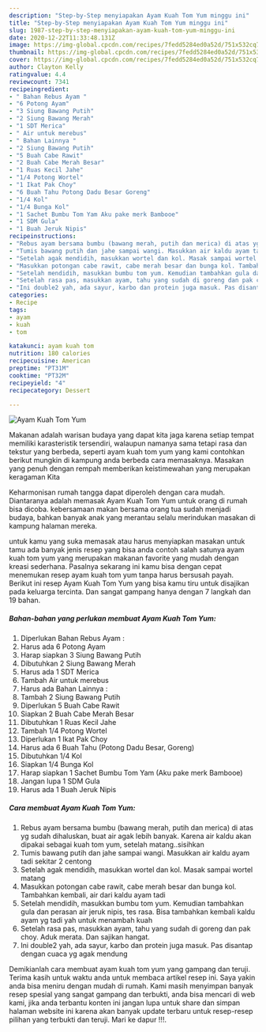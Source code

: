 ```yaml
---
description: "Step-by-Step menyiapakan Ayam Kuah Tom Yum minggu ini"
title: "Step-by-Step menyiapakan Ayam Kuah Tom Yum minggu ini"
slug: 1987-step-by-step-menyiapakan-ayam-kuah-tom-yum-minggu-ini
date: 2020-12-22T11:33:48.131Z
image: https://img-global.cpcdn.com/recipes/7fedd5284ed0a52d/751x532cq70/ayam-kuah-tom-yum-foto-resep-utama.jpg
thumbnail: https://img-global.cpcdn.com/recipes/7fedd5284ed0a52d/751x532cq70/ayam-kuah-tom-yum-foto-resep-utama.jpg
cover: https://img-global.cpcdn.com/recipes/7fedd5284ed0a52d/751x532cq70/ayam-kuah-tom-yum-foto-resep-utama.jpg
author: Clayton Kelly
ratingvalue: 4.4
reviewcount: 7341
recipeingredient:
- " Bahan Rebus Ayam "
- "6 Potong Ayam"
- "3 Siung Bawang Putih"
- "2 Siung Bawang Merah"
- "1 SDT Merica"
- " Air untuk merebus"
- " Bahan Lainnya "
- "2 Siung Bawang Putih"
- "5 Buah Cabe Rawit"
- "2 Buah Cabe Merah Besar"
- "1 Ruas Kecil Jahe"
- "1/4 Potong Wortel"
- "1 Ikat Pak Choy"
- "6 Buah Tahu Potong Dadu Besar Goreng"
- "1/4 Kol"
- "1/4 Bunga Kol"
- "1 Sachet Bumbu Tom Yam Aku pake merk Bambooe"
- "1 SDM Gula"
- "1 Buah Jeruk Nipis"
recipeinstructions:
- "Rebus ayam bersama bumbu (bawang merah, putih dan merica) di atas yg sudah dihaluskan, buat air agak lebih banyak. Karena air kaldu akan dipakai sebagai kuah tom yum, setelah matang..sisihkan"
- "Tumis bawang putih dan jahe sampai wangi. Masukkan air kaldu ayam tadi sekitar 2 centong"
- "Setelah agak mendidih, masukkan wortel dan kol. Masak sampai wortel matang"
- "Masukkan potongan cabe rawit, cabe merah besar dan bunga kol. Tambahkan kembali, air dari kaldu ayam tadi"
- "Setelah mendidih, masukkan bumbu tom yum. Kemudian tambahkan gula dan perasan air jeruk nipis, tes rasa. Bisa tambahkan kembali kaldu ayam yg tadi yah untuk menambah kuah"
- "Setelah rasa pas, masukkan ayam, tahu yang sudah di goreng dan pak choy. Aduk merata. Dan sajikan hangat."
- "Ini double2 yah, ada sayur, karbo dan protein juga masuk. Pas disantap dengan cuaca yg agak mendung"
categories:
- Recipe
tags:
- ayam
- kuah
- tom

katakunci: ayam kuah tom 
nutrition: 180 calories
recipecuisine: American
preptime: "PT31M"
cooktime: "PT32M"
recipeyield: "4"
recipecategory: Dessert

---
```



![Ayam Kuah Tom Yum](https://img-global.cpcdn.com/recipes/7fedd5284ed0a52d/751x532cq70/ayam-kuah-tom-yum-foto-resep-utama.jpg)

Makanan adalah warisan budaya yang dapat kita jaga karena setiap tempat memiliki karasteristik tersendiri, walaupun namanya sama tetapi rasa dan tekstur yang berbeda, seperti ayam kuah tom yum yang kami contohkan berikut mungkin di kampung anda berbeda cara memasaknya. Masakan yang penuh dengan rempah memberikan keistimewahan yang merupakan keragaman Kita

Keharmonisan rumah tangga dapat diperoleh dengan cara mudah. Diantaranya adalah memasak Ayam Kuah Tom Yum untuk orang di rumah bisa dicoba. kebersamaan makan bersama orang tua sudah menjadi budaya, bahkan banyak anak yang merantau selalu merindukan masakan di kampung halaman mereka.



untuk kamu yang suka memasak atau harus menyiapkan masakan untuk tamu ada banyak jenis resep yang bisa anda contoh salah satunya ayam kuah tom yum yang merupakan makanan favorite yang mudah dengan kreasi sederhana. Pasalnya sekarang ini kamu bisa dengan cepat menemukan resep ayam kuah tom yum tanpa harus bersusah payah.
Berikut ini resep Ayam Kuah Tom Yum yang bisa kamu tiru untuk disajikan pada keluarga tercinta. Dan sangat gampang hanya dengan 7 langkah dan 19 bahan.


<!--inarticleads1-->

##### Bahan-bahan yang perlukan membuat Ayam Kuah Tom Yum:

1. Diperlukan  Bahan Rebus Ayam :
1. Harus ada 6 Potong Ayam
1. Harap siapkan 3 Siung Bawang Putih
1. Dibutuhkan 2 Siung Bawang Merah
1. Harus ada 1 SDT Merica
1. Tambah  Air untuk merebus
1. Harus ada  Bahan Lainnya :
1. Tambah 2 Siung Bawang Putih
1. Diperlukan 5 Buah Cabe Rawit
1. Siapkan 2 Buah Cabe Merah Besar
1. Dibutuhkan 1 Ruas Kecil Jahe
1. Tambah 1/4 Potong Wortel
1. Diperlukan 1 Ikat Pak Choy
1. Harus ada 6 Buah Tahu (Potong Dadu Besar, Goreng)
1. Dibutuhkan 1/4 Kol
1. Siapkan 1/4 Bunga Kol
1. Harap siapkan 1 Sachet Bumbu Tom Yam (Aku pake merk Bambooe)
1. Jangan lupa 1 SDM Gula
1. Harus ada 1 Buah Jeruk Nipis




<!--inarticleads2-->

##### Cara membuat  Ayam Kuah Tom Yum:

1. Rebus ayam bersama bumbu (bawang merah, putih dan merica) di atas yg sudah dihaluskan, buat air agak lebih banyak. Karena air kaldu akan dipakai sebagai kuah tom yum, setelah matang..sisihkan
1. Tumis bawang putih dan jahe sampai wangi. Masukkan air kaldu ayam tadi sekitar 2 centong
1. Setelah agak mendidih, masukkan wortel dan kol. Masak sampai wortel matang
1. Masukkan potongan cabe rawit, cabe merah besar dan bunga kol. Tambahkan kembali, air dari kaldu ayam tadi
1. Setelah mendidih, masukkan bumbu tom yum. Kemudian tambahkan gula dan perasan air jeruk nipis, tes rasa. Bisa tambahkan kembali kaldu ayam yg tadi yah untuk menambah kuah
1. Setelah rasa pas, masukkan ayam, tahu yang sudah di goreng dan pak choy. Aduk merata. Dan sajikan hangat.
1. Ini double2 yah, ada sayur, karbo dan protein juga masuk. Pas disantap dengan cuaca yg agak mendung




Demikianlah cara membuat ayam kuah tom yum yang gampang dan teruji. Terima kasih untuk waktu anda untuk membaca artikel resep ini. Saya yakin anda bisa meniru dengan mudah di rumah. Kami masih menyimpan banyak resep spesial yang sangat gampang dan terbukti, anda bisa mencari di web kami, jika anda terbantu konten ini jangan lupa untuk share dan simpan halaman website ini karena akan banyak update terbaru untuk resep-resep pilihan yang terbukti dan teruji. Mari ke dapur !!!. 
